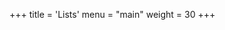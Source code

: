 +++
title = 'Lists'
menu = "main"
weight = 30
+++

<!-- - [Open Source Projects List](/lists/open-source-list/) -->